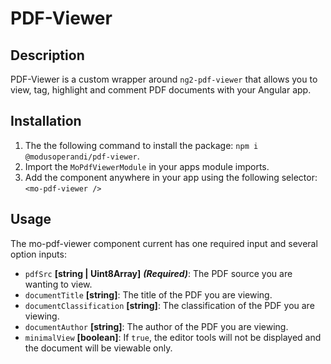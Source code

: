 # PDF-Viewer

## Description
PDF-Viewer is a custom wrapper around `ng2-pdf-viewer` that allows you to view, tag, highlight and comment PDF documents with your Angular app.

## Installation
1. The the following command to install the package: `npm i @modusoperandi/pdf-viewer`.
2. Import the `MoPdfViewerModule` in your apps module imports.
3. Add the component anywhere in your app using the following selector: `<mo-pdf-viewer />`

## Usage
The mo-pdf-viewer component current has one required input and several option inputs:

- `pdfSrc` **[string | Uint8Array]** ***(Required)***: The PDF source you are wanting to view.
- `documentTitle` **[string]**: The title of the PDF you are viewing.
- `documentClassification` **[string]**: The classification of the PDF you are viewing.
- `documentAuthor` **[string]**: The author of the PDF you are viewing.
- `minimalView` **[boolean]**: If `true`, the editor tools will not be displayed and the document will be viewable only.
